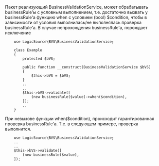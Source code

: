 Пакет реализующий BusinessValidationService, может обрабатывать businessRule'ы c условным выполнением, т.е. достаточно 
вызвать у businessRule'а функцию when с условием (bool) $condition, чтобы в зависимости от условия 
выполнилась/не выполнялась проверка businessRule'а. В случае непрохождения businessRule'а, порождает исключение

        use LogicSource\BVS\BusinessValidationService;
        
        class Example
        {
            protected $bVS;
            
            public function __construct(BusinessValidationService $bVS)
            {
                $this->bVS = $bVS;
            }
            ..
            ..
            $this->bVS->validate([
                (new businessRule($value)->when($condition),
            ]);
            ..
        }
        
При невызове функции when($condition), происходит гарантированная проверка businessRule'а. Т.е. в следующем примере, 
проверка выполнится.


        use LogicSource\BVS\BusinessValidationService;
        ..
        ..
        $this->bVS->validate([
            (new businessRule($value),
        ]);